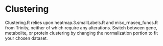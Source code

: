 # Clustering
Clustering.R relies upon heatmap.3.smallLabels.R and misc_rnaseq_funcs.R from Trinity, neither of which require any alterations.
Switch between gene, metabolite, or protein clustering by changing the normalization portion to fit your chosen dataset. 

